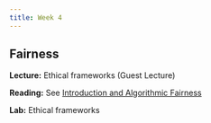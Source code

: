 ```yaml
---
title: Week 4
---
```


## Fairness

**Lecture:** Ethical frameworks (Guest Lecture)

**Reading:** See [Introduction and Algorithmic Fairness](assets/fairness_reader.pdf)

**Lab:** Ethical frameworks
